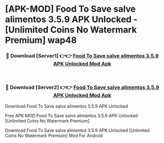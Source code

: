 # [APK-MOD] Food To Save  salve alimentos 3.5.9 APK Unlocked - [Unlimited Coins No Watermark Premium] wap48



<div align="center">
<h3>🔴 Download [Server1] 👉👉 <a href="https://momento.my/?title=Food_To_Save__salve_alimentos_3.5.9_APK_Unlocked">Food To Save  salve alimentos 3.5.9 APK Unlocked Mod Apk</a></h3><br>

<h3>🔴 Download [Server2] 👉👉 <a href="https://momento.my/?title=Food_To_Save__salve_alimentos_3.5.9_APK_Unlocked">Food To Save  salve alimentos 3.5.9 APK Unlocked Mod Apk</a></h3>
</div>



Download Food To Save  salve alimentos 3.5.9 APK Unlocked 

Free APK MOD Food To Save  salve alimentos 3.5.9 APK Unlocked [Unlimited Coins No Watermark Premium]

Download Food To Save  salve alimentos 3.5.9 APK Unlocked [Unlimited Coins No Watermark Premium] Mod For Android
